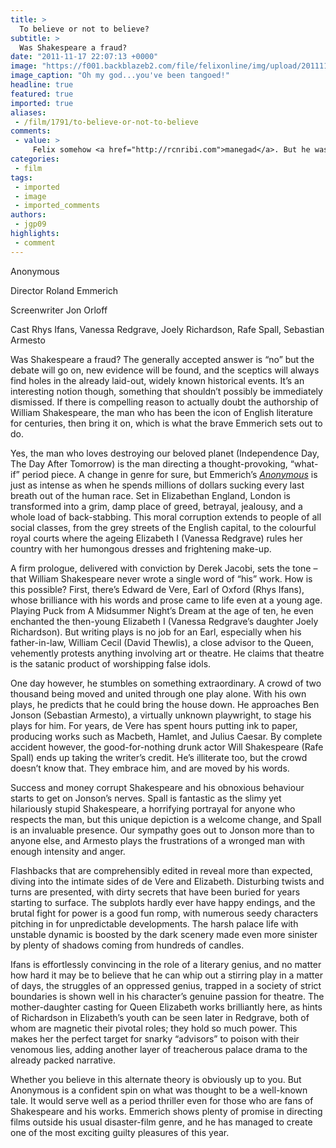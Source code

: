 ```yaml
---
title: >
  To believe or not to believe?
subtitle: >
  Was Shakespeare a fraud?
date: "2011-11-17 22:07:13 +0000"
image: "https://f001.backblazeb2.com/file/felixonline/img/upload/201111172205-pk1811-anonymous_2011_1024x768_896530.jpg"
image_caption: "Oh my god...you've been tangoed!"
headline: true
featured: true
imported: true
aliases:
 - /film/1791/to-believe-or-not-to-believe
comments:
 - value: >
     Felix somehow <a href="http://rcnribi.com">manegad</a>. But he was not ready and he was not in charge. He <a href="http://rcnribi.com">manegad</a> to get out of the flatspin because he trusted his feelings and found the way out.He is talented, but he was lucky.This is a good example of the dangers of getting interfering interests mixed with extreme sports.
categories:
 - film
tags:
 - imported
 - image
 - imported_comments
authors:
 - jgp09
highlights:
 - comment
---
```


Anonymous

Director Roland Emmerich

Screenwriter Jon Orloff

Cast Rhys Ifans, Vanessa Redgrave, Joely Richardson, Rafe Spall, Sebastian Armesto

Was Shakespeare a fraud? The generally accepted answer is “no” but the debate will go on, new evidence will be found, and the sceptics will always find holes in the already laid-out, widely known historical events. It’s an interesting notion though, something that shouldn’t possibly be immediately dismissed. If there is compelling reason to actually doubt the authorship of William Shakespeare, the man who has been the icon of English literature for centuries, then bring it on, which is what the brave Emmerich sets out to do.

Yes, the man who loves destroying our beloved planet (Independence Day, The Day After Tomorrow) is the man directing a thought-provoking, “what-if” period piece. A change in genre for sure, but Emmerich’s [_Anonymous_](http://www.youtube.com/watch?v=uBmnkk0QW3Q) is just as intense as when he spends millions of dollars sucking every last breath out of the human race. Set in Elizabethan England, London is transformed into a grim, damp place of greed, betrayal, jealousy, and a whole load of back-stabbing. This moral corruption extends to people of all social classes, from the grey streets of the English capital, to the colourful royal courts where the ageing Elizabeth I (Vanessa Redgrave) rules her country with her humongous dresses and frightening make-up.

A firm prologue, delivered with conviction by Derek Jacobi, sets the tone – that William Shakespeare never wrote a single word of “his” work. How is this possible? First, there’s Edward de Vere, Earl of Oxford (Rhys Ifans), whose brilliance with his words and prose came to life even at a young age. Playing Puck from A Midsummer Night’s Dream at the age of ten, he even enchanted the then-young Elizabeth I (Vanessa Redgrave’s daughter Joely Richardson). But writing plays is no job for an Earl, especially when his father-in-law, William Cecil (David Thewlis), a close advisor to the Queen, vehemently protests anything involving art or theatre. He claims that theatre is the satanic product of worshipping false idols.

One day however, he stumbles on something extraordinary. A crowd of two thousand being moved and united through one play alone. With his own plays, he predicts that he could bring the house down. He approaches Ben Jonson (Sebastian Armesto), a virtually unknown playwright, to stage his plays for him. For years, de Vere has spent hours putting ink to paper, producing works such as Macbeth, Hamlet, and Julius Caesar. By complete accident however, the good-for-nothing drunk actor Will Shakespeare (Rafe Spall) ends up taking the writer’s credit. He’s illiterate too, but the crowd doesn’t know that. They embrace him, and are moved by his words.

Success and money corrupt Shakespeare and his obnoxious behaviour starts to get on Jonson’s nerves. Spall is fantastic as the slimy yet hilariously stupid Shakespeare, a horrifying portrayal for anyone who respects the man, but this unique depiction is a welcome change, and Spall is an invaluable presence. Our sympathy goes out to Jonson more than to anyone else, and Armesto plays the frustrations of a wronged man with enough intensity and anger.

Flashbacks that are comprehensibly edited in reveal more than expected, diving into the intimate sides of de Vere and Elizabeth. Disturbing twists and turns are presented, with dirty secrets that have been buried for years starting to surface. The subplots hardly ever have happy endings, and the brutal fight for power is a good fun romp, with numerous seedy characters pitching in for unpredictable developments. The harsh palace life with unstable dynamic is boosted by the dark scenery made even more sinister by plenty of shadows coming from hundreds of candles.

Ifans is effortlessly convincing in the role of a literary genius, and no matter how hard it may be to believe that he can whip out a stirring play in a matter of days, the struggles of an oppressed genius, trapped in a society of strict boundaries is shown well in his character’s genuine passion for theatre. The mother-daughter casting for Queen Elizabeth works brilliantly here, as hints of Richardson in Elizabeth’s youth can be seen later in Redgrave, both of whom are magnetic their pivotal roles; they hold so much power. This makes her the perfect target for snarky “advisors” to poison with their venomous lies, adding another layer of treacherous palace drama to the already packed narrative.

Whether you believe in this alternate theory is obviously up to you. But Anonymous is a confident spin on what was thought to be a well-known tale. It would serve well as a period thriller even for those who are fans of Shakespeare and his works. Emmerich shows plenty of promise in directing films outside his usual disaster-film genre, and he has managed to create one of the most exciting guilty pleasures of this year.
